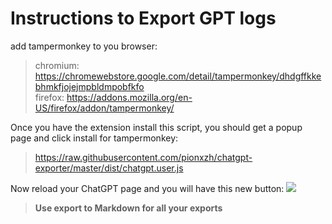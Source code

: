 # Instructions to Export GPT logs

add tampermonkey to you browser:

> chromium: https://chromewebstore.google.com/detail/tampermonkey/dhdgffkkebhmkfjojejmpbldmpobfkfo \
> firefox: https://addons.mozilla.org/en-US/firefox/addon/tampermonkey/

Once you have the extension install this script, you should get a popup page and click install for tampermonkey:
> https://raw.githubusercontent.com/pionxzh/chatgpt-exporter/master/dist/chatgpt.user.js

Now reload your ChatGPT page and you will have this new button:
![](https://i.ibb.co/0QjQdcY/image.png)

> **Use export to Markdown for all your exports**



